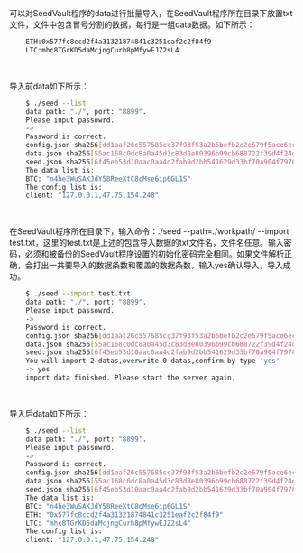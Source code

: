 可以对SeedVault程序的data进行批量导入，在SeedVault程序所在目录下放置txt文件，文件中包含冒号分割的数据，每行是一组data数据。如下所示：

```txt
	ETH:0x577fc8ccd2f4a31321874841c3251eaf2c2f84f9
	LTC:mhc8TGrKD5daMcjngCurh8pMfywEJZ2sL4
```
<br>

导入前data如下所示：

```bash
	$ ./seed --list
	data path: "./", port: "8899".
	Please input passowrd.
	->
	Password is correct.
	config.json sha256[dd1aaf26c557685cc37f93f53a2b6befb2c2e679f5ace6ec7a26d12086f358be] pass check
	data.json sha256[55ac168c0dc8a0a45d3c83d8e80396b99cb688722f39d4f24d96b5ef6729754f] pass check
	seed.json sha256[6f45eb53d10aac0aa4d2fab9d2bb541629d33bf70a904f7978096e18d5d36404] pass check
	The data list is:
	BTC: "n4he3WuSAKJdY58ReeXtC8cMse6ip6GL1S"
	The config list is:
	client: "127.0.0.1,47.75.154.248"
```
<br>

在SeedVault程序所在目录下，输入命令：./seed --path=./workpath/  --import test.txt，这里的test.txt是上述的包含导入数据的txt文件名，文件名任意。输入密码，必须和被备份的SeedVault程序设置的初始化密码完全相同。如果文件解析正确，会打出一共要导入的数据条数和覆盖的数据条数，输入yes确认导入，导入成功。

```bash
	$ ./seed --import test.txt
	data path: "./", port: "8899".
	Please input passowrd.
	->
	Password is correct.
	config.json sha256[dd1aaf26c557685cc37f93f53a2b6befb2c2e679f5ace6ec7a26d12086f358be] pass check
	data.json sha256[55ac168c0dc8a0a45d3c83d8e80396b99cb688722f39d4f24d96b5ef6729754f] pass check
	seed.json sha256[6f45eb53d10aac0aa4d2fab9d2bb541629d33bf70a904f7978096e18d5d36404] pass check
	You will import 2 datas,overwrite 0 datas,confirm by type 'yes'
	-> yes
	import data finished. Please start the server again.
```
<br>

导入后data如下所示：

```bash
	$ ./seed --list
	data path: "./", port: "8899".
	Please input passowrd.
	->
	Password is correct.
	config.json sha256[dd1aaf26c557685cc37f93f53a2b6befb2c2e679f5ace6ec7a26d12086f358be] pass check
	data.json sha256[55ac168c0dc8a0a45d3c83d8e80396b99cb688722f39d4f24d96b5ef6729754f] pass check
	seed.json sha256[6f45eb53d10aac0aa4d2fab9d2bb541629d33bf70a904f7978096e18d5d36404] pass check
	The data list is:
	BTC: "n4he3WuSAKJdY58ReeXtC8cMse6ip6GL1S"
	ETH: "0x577fc8ccd2f4a31321874841c3251eaf2c2f84f9"
	LTC: "mhc8TGrKD5daMcjngCurh8pMfywEJZ2sL4"
	The config list is:
	client: "127.0.0.1,47.75.154.248"
```